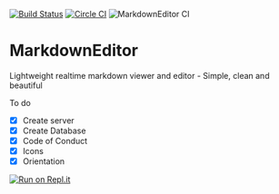 [![Build Status](https://travis-ci.com/kallyas/markdownEditor.svg?branch=master)](https://travis-ci.com/kallyas/markdownEditor)
[![Circle CI](https://circleci.com/gh/kallyas/markdownEditor.svg?style=svg)](https://app.circleci.com/pipelines/github/kallyas/markdownEditor) ![MarkdownEditor CI](https://github.com/kallyas/markdownEditor/workflows/MarkdownEditor%20CI/badge.svg?branch=master)

# MarkdownEditor
 Lightweight realtime markdown viewer and editor - Simple, clean and beautiful

To do

- [X] Create server
- [X] Create Database
- [X] Code of Conduct
- [X] Icons
- [X] Orientation

[![Run on Repl.it](https://repl.it/badge/github/kallyas/markdownEditor)](https://repl.it/github/kallyas/markdownEditor)
